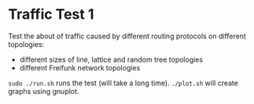 # Traffic Test 1

Test the about of traffic caused by different routing protocols on different topologies:

- different sizes of line, lattice and random tree topologies
- different Freifunk network topologies

`sudo ./run.sh` runs the test (will take a long time).
`./plot.sh` will create graphs using gnuplot.
